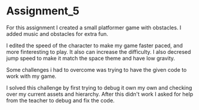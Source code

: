 # Assignment_5

For this assignment I created a small platformer game with obstacles. I added music and obstacles for extra fun. 

I edited the speed of the character to make my game faster paced, and more finteresting to play. It also can increase the difficulty. I also decresed jump speed to make it match the space theme and have low gravity.

Some challenges i had to overcome was trying to have the given code to work with my game.

I solved this challenge by first trying to debug it own my own and checking over my current assets and hierarchy. After this didn't work I asked for help from the teacher to debug and fix the code.

